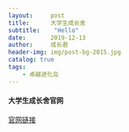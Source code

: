 ```yaml
---
layout:     post
title:      大学生成长舍
subtitle:    "Hello"
date:       2019-12-13
author:     成长君
header-img: img/post-bg-2015.jpg
catalog: true
tags:
    - 卓越进化岛
---
```


#### 大学生成长舍官网

[官网链接](http://honor.wiki/)
